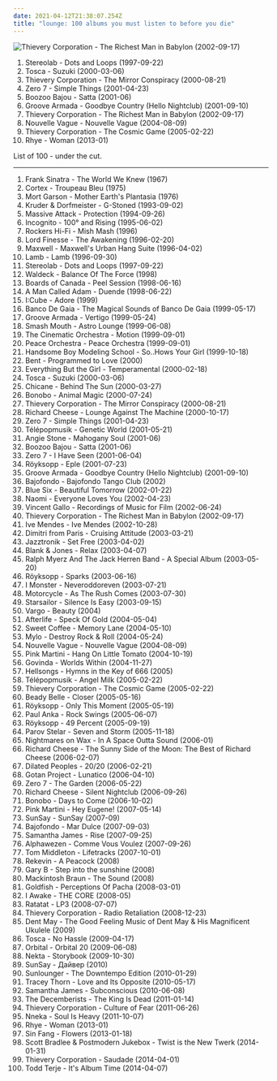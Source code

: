 ```yaml
---
date: 2021-04-12T21:38:07.254Z
title: "lounge: 100 albums you must listen to before you die"
---
```

![Thievery Corporation - The Richest Man in Babylon (2002-09-17)](http://coverartarchive.org/release/1770ef1b-d12b-4b23-b594-a3d471c3d600/8933157864-500.jpg "Thievery Corporation - The Richest Man in Babylon (2002-09-17)")
<ol class="albums">
<li data-cover="http://coverartarchive.org/release/ac08220a-ca91-3c93-b31b-b231270773af/11622727078-500.jpg" data-tags="lounge, electronic, post-rock" role="button">Stereolab - Dots and Loops (1997-09-22)</li>
<li data-cover="http://coverartarchive.org/release/505f0ee9-6113-46aa-b44e-fbae0bcff839/13276098607-500.jpg" data-tags="downtempo" role="button">Tosca - Suzuki (2000-03-06)</li>
<li data-cover="https://img.discogs.com/g3vi5x1JYbjTD8eb51HI2FpxOxo=/fit-in/600x596/filters:strip_icc():format(jpeg):mode_rgb():quality(90)/discogs-images/R-13764-1334923424.jpeg.jpg" data-tags="chillout, trip-hop, downtempo" role="button">Thievery Corporation - The Mirror Conspiracy (2000-08-21)</li>
<li data-cover="http://coverartarchive.org/release/492ba46b-0c4b-48c6-8dae-162058dc95e9/12184142601-500.jpg" data-tags="chillout, downtempo" role="button">Zero 7 - Simple Things (2001-04-23)</li>
<li data-cover="http://coverartarchive.org/release/c2a7d53a-8e31-49c8-9319-9fbbe34a6f09/3245971888-500.jpg" data-tags="chillout, lounge, downtempo" role="button">Boozoo Bajou - Satta (2001-06)</li>
<li data-cover="http://coverartarchive.org/release/41dc852a-36ab-4c92-a97c-6f864e526c66/4759377343-500.jpg" data-tags="chillout, electronic" role="button">Groove Armada - Goodbye Country (Hello Nightclub) (2001-09-10)</li>
<li data-cover="http://coverartarchive.org/release/1770ef1b-d12b-4b23-b594-a3d471c3d600/8933157864-500.jpg" data-tags="chillout, downtempo, lounge" role="button">Thievery Corporation - The Richest Man in Babylon (2002-09-17)</li>
<li data-cover="http://coverartarchive.org/release/bea245eb-a490-4f63-b9e9-c564bc42d514/15272031336-500.jpg" data-tags="bossa nova, french, covers" role="button">Nouvelle Vague - Nouvelle Vague (2004-08-09)</li>
<li data-cover="http://coverartarchive.org/release/91af6753-4ef5-46b3-9fed-f51f1af23302/3974894022-500.jpg" data-tags="downtempo" role="button">Thievery Corporation - The Cosmic Game (2005-02-22)</li>
<li data-cover="http://coverartarchive.org/release/7dfd5c40-ee28-4fda-8369-fe3748f75930/3612285293-500.jpg" data-tags="soul, sophisti-pop" role="button">Rhye - Woman (2013-01)</li>
</ol>
List of 100 - under the cut.
<!-- more -->

_________________

<ol class="albums">
<li data-cover="http://coverartarchive.org/release/b8d67da0-99a2-4a87-b306-b540a8bea87f/6121797141-500.jpg" data-tags="jazz, 60s, easy listening, blues, lounge, swing, classic pop, the lizards lounge" role="button">
Frank Sinatra - The World We Knew (1967)
</li>
<li data-cover="http://coverartarchive.org/release/72746f33-d114-403c-b023-8c19cc57fd21/6506893297-500.jpg" data-tags="easy listening, lounge" role="button">
Cortex - Troupeau Bleu (1975)
</li>
<li data-cover="http://coverartarchive.org/release/64d415df-c9a3-4701-b3d9-dcce731247f1/8679054516-500.jpg" data-tags="space age pop" role="button">
Mort Garson - Mother Earth's Plantasia (1976)
</li>
<li data-cover="https://img.discogs.com/LDoJ4fXQzmCA4wn5n-IRtTjqeP4=/fit-in/600x597/filters:strip_icc():format(jpeg):mode_rgb():quality(90)/discogs-images/R-3481-1568187492-9559.jpeg.jpg" data-tags="chillout, downtempo" role="button">
Kruder & Dorfmeister - G-Stoned (1993-09-02)
</li>
<li data-cover="https://img.discogs.com/bx-RVYzAV6uo5wGyRvpaBLNhM3Y=/fit-in/600x594/filters:strip_icc():format(jpeg):mode_rgb():quality(90)/discogs-images/R-2290435-1562913784-7220.jpeg.jpg" data-tags="trip-hop" role="button">
Massive Attack - Protection (1994-09-26)
</li>
<li data-cover="http://coverartarchive.org/release/c4986347-5abc-48d5-a556-7011c2f109bb/3215852035-500.jpg" data-tags="jazz, soul, lounge, 90s" role="button">
Incognito - 100° and Rising (1995-06-02)
</li>
<li data-cover="https://img.discogs.com/ZxOyV_5ITeXdUQrDn0IWjAIKljA=/fit-in/600x596/filters:strip_icc():format(jpeg):mode_rgb():quality(90)/discogs-images/R-54444-1494833577-4517.jpeg.jpg" data-tags="dub" role="button">
Rockers Hi-Fi - Mish Mash (1996)
</li>
<li data-cover="http://coverartarchive.org/release/b79edcef-bc1a-471f-9468-d050459c4d3a/15273239285-500.jpg" data-tags="hip hop" role="button">
Lord Finesse - The Awakening (1996-02-20)
</li>
<li data-cover="http://coverartarchive.org/release/e69dbabd-5a61-4147-914b-7e683f096cbc/15210098631-500.jpg" data-tags="soul" role="button">
Maxwell - Maxwell's Urban Hang Suite (1996-04-02)
</li>
<li data-cover="http://coverartarchive.org/release/4172b52f-6e74-4182-a101-7eac30f3bf55/2542250052-500.jpg" data-tags="trip-hop" role="button">
Lamb - Lamb (1996-09-30)
</li>
<li data-cover="http://coverartarchive.org/release/ac08220a-ca91-3c93-b31b-b231270773af/11622727078-500.jpg" data-tags="lounge, electronic, post-rock" role="button">
Stereolab - Dots and Loops (1997-09-22)
</li>
<li data-cover="https://img.discogs.com/mN0237I9I4FjSdrw0DtCWt3UHlA=/fit-in/600x595/filters:strip_icc():format(jpeg):mode_rgb():quality(90)/discogs-images/R-11829-1460318611-4612.jpeg.jpg" data-tags="downtempo, trip-hop, chillout" role="button">
Waldeck - Balance Of The Force (1998)
</li>
<li data-cover="http://coverartarchive.org/release/0709c446-e190-4dce-b469-908e51267770/4058092546-500.jpg" data-tags="electronica, idm, boards of canada, electronic, downtempo" role="button">
Boards of Canada - Peel Session (1998-06-16)
</li>
<li data-cover="http://coverartarchive.org/release/7ea1c3dd-dc2d-4479-a13d-903c65381cb5/24421736197-500.jpg" data-tags="british, lounge" role="button">
A Man Called Adam - Duende (1998-06-22)
</li>
<li data-cover="http://coverartarchive.org/release/99677fc2-236c-4467-91a9-7d6a4a9f6273/1460136469-500.jpg" data-tags="lounge" role="button">
I:Cube - Adore (1999)
</li>
<li data-cover="https://img.discogs.com/28415784b9210344a4a62ec6cd31adb2d01b3637/images/spacer.gif" data-tags="chillout, lounge" role="button">
Banco De Gaia - The Magical Sounds of Banco De Gaia (1999-05-17)
</li>
<li data-cover="http://coverartarchive.org/release/d52d6d37-f6cb-417d-b32a-284222400fac/8042015899-500.jpg" data-tags="chillout, electronic" role="button">
Groove Armada - Vertigo (1999-05-24)
</li>
<li data-cover="https://img.discogs.com/U9znl1olQGmbi3dQjMPbJHMbrEM=/fit-in/600x591/filters:strip_icc():format(jpeg):mode_rgb():quality(90)/discogs-images/R-368203-1466108919-3862.jpeg.jpg" data-tags="rock, alternative" role="button">
Smash Mouth - Astro Lounge (1999-06-08)
</li>
<li data-cover="http://coverartarchive.org/release/a93421ab-50ba-3511-b0c4-1c2f1888cbd6/23414863063-500.jpg" data-tags="jazz, ninja tune, downtempo" role="button">
The Cinematic Orchestra - Motion (1999-09-01)
</li>
<li data-cover="http://coverartarchive.org/release/82c24fe2-36e7-40c2-8ece-55d6bfedd1cd/9767397785-500.jpg" data-tags="chillout, electronic, downtempo, ambient" role="button">
Peace Orchestra - Peace Orchestra (1999-09-01)
</li>
<li data-cover="https://img.discogs.com/Cv61f3dZ1ZmlWdIJcoiaV042i94=/fit-in/600x581/filters:strip_icc():format(jpeg):mode_rgb():quality(90)/discogs-images/R-38416-1334406772.jpeg.jpg" data-tags="hip-hop" role="button">
Handsome Boy Modeling School - So..Hows Your Girl (1999-10-18)
</li>
<li data-cover="https://img.discogs.com/aXOvlvSwksc_Va7qe_P5NtxadW4=/fit-in/150x150/filters:strip_icc():format(jpeg):mode_rgb():quality(90)/discogs-images/R-1493126-1223829030.jpeg.jpg" data-tags="chillout, downtempo" role="button">
Bent - Programmed to Love (2000)
</li>
<li data-cover="https://img.discogs.com/GtoMOXBxTsOqrQvOQ4_degxBtlA=/fit-in/600x593/filters:strip_icc():format(jpeg):mode_rgb():quality(90)/discogs-images/R-31372-1258068612.jpeg.jpg" data-tags="electronica, everything but the girl, electronic, lounge" role="button">
Everything But the Girl - Temperamental (2000-02-18)
</li>
<li data-cover="http://coverartarchive.org/release/505f0ee9-6113-46aa-b44e-fbae0bcff839/13276098607-500.jpg" data-tags="downtempo" role="button">
Tosca - Suzuki (2000-03-06)
</li>
<li data-cover="http://coverartarchive.org/release/92ad3ecb-1185-4cb9-8781-98f862951be2/6229377108-500.jpg" data-tags="trance" role="button">
Chicane - Behind The Sun (2000-03-27)
</li>
<li data-cover="http://coverartarchive.org/release/040fccf3-f78e-40ff-8584-dcb022f539e7/3516392955-500.jpg" data-tags="downtempo, trip-hop" role="button">
Bonobo - Animal Magic (2000-07-24)
</li>
<li data-cover="https://img.discogs.com/g3vi5x1JYbjTD8eb51HI2FpxOxo=/fit-in/600x596/filters:strip_icc():format(jpeg):mode_rgb():quality(90)/discogs-images/R-13764-1334923424.jpeg.jpg" data-tags="chillout, trip-hop, downtempo" role="button">
Thievery Corporation - The Mirror Conspiracy (2000-08-21)
</li>
<li data-cover="http://coverartarchive.org/release/4fecbf14-179d-41fb-9a39-7eb44a4c4634/15556280068-500.jpg" data-tags="lounge" role="button">
Richard Cheese - Lounge Against The Machine (2000-10-17)
</li>
<li data-cover="http://coverartarchive.org/release/492ba46b-0c4b-48c6-8dae-162058dc95e9/12184142601-500.jpg" data-tags="chillout, downtempo" role="button">
Zero 7 - Simple Things (2001-04-23)
</li>
<li data-cover="http://coverartarchive.org/release/51622cb0-251f-4cf8-8e1c-79a27c340e24/4049466485-500.jpg" data-tags="electronic, chillout, downtempo, trip-hop" role="button">
Télépopmusik - Genetic World (2001-05-21)
</li>
<li data-cover="https://img.discogs.com/WDs8Q0vywnEkdS2hN_r65odzScc=/fit-in/600x597/filters:strip_icc():format(jpeg):mode_rgb():quality(90)/discogs-images/R-1919315-1305435824.jpeg.jpg" data-tags="soul" role="button">
Angie Stone - Mahogany Soul (2001-06)
</li>
<li data-cover="http://coverartarchive.org/release/c2a7d53a-8e31-49c8-9319-9fbbe34a6f09/3245971888-500.jpg" data-tags="chillout, lounge, downtempo" role="button">
Boozoo Bajou - Satta (2001-06)
</li>
<li data-cover="https://img.discogs.com/6YFXTRPcUSNhofYk5ZhMmKyq6U0=/fit-in/300x297/filters:strip_icc():format(jpeg):mode_rgb():quality(90)/discogs-images/R-1475063-1223172141.jpeg.jpg" data-tags="electronic, electronica, ambient" role="button">
Zero 7 - I Have Seen (2001-06-04)
</li>
<li data-cover="https://img.discogs.com/JtVUJDOBcXFclcbx8CM2mp5cFb8=/fit-in/600x600/filters:strip_icc():format(jpeg):mode_rgb():quality(90)/discogs-images/R-125549-1248439157.jpeg.jpg" data-tags="electronica, royksopp eple" role="button">
Röyksopp - Eple (2001-07-23)
</li>
<li data-cover="http://coverartarchive.org/release/41dc852a-36ab-4c92-a97c-6f864e526c66/4759377343-500.jpg" data-tags="chillout, electronic" role="button">
Groove Armada - Goodbye Country (Hello Nightclub) (2001-09-10)
</li>
<li data-cover="https://img.discogs.com/s9-E6pL93KLJxAsspg-lsJtAgMg=/fit-in/600x530/filters:strip_icc():format(jpeg):mode_rgb():quality(90)/discogs-images/R-255719-1222292123.jpeg.jpg" data-tags="tango, lounge" role="button">
Bajofondo - Bajofondo Tango Club (2002)
</li>
<li data-cover="http://coverartarchive.org/release/aa334c74-adc9-4e0b-bada-f716c5385489/845123014-500.jpg" data-tags="lounge, deep house, downtempo" role="button">
Blue Six - Beautiful Tomorrow (2002-01-22)
</li>
<li data-cover="https://img.discogs.com/vHC5aQ5Ih9yJGG6hKDbxldUVy9s=/fit-in/600x591/filters:strip_icc():format(jpeg):mode_rgb():quality(90)/discogs-images/R-103268-1254216768.jpeg.jpg" data-tags="lounge" role="button">
Naomi - Everyone Loves You (2002-04-23)
</li>
<li data-cover="http://coverartarchive.org/release/477e5f2b-09f5-4d5d-b3cb-dd3b852f597e/15485751824-500.jpg" data-tags="lounge, post rock" role="button">
Vincent Gallo - Recordings of Music for Film (2002-06-24)
</li>
<li data-cover="http://coverartarchive.org/release/1770ef1b-d12b-4b23-b594-a3d471c3d600/8933157864-500.jpg" data-tags="chillout, downtempo, lounge" role="button">
Thievery Corporation - The Richest Man in Babylon (2002-09-17)
</li>
<li data-cover="https://img.discogs.com/1hAMKBj0GpScDbDgbwAdCeAaFv8=/fit-in/200x200/filters:strip_icc():format(jpeg):mode_rgb():quality(90)/discogs-images/R-330996-1118257022.jpg.jpg" data-tags="jazz" role="button">
Ive Mendes - Ive Mendes (2002-10-28)
</li>
<li data-cover="http://coverartarchive.org/release/f5c6690c-3437-3d26-927f-77120685c95e/8094228642-500.jpg" data-tags="house, lounge, chillout" role="button">
Dimitri from Paris - Cruising Attitude (2003-03-21)
</li>
<li data-cover="https://img.discogs.com/4LPjfORpEih62DDaqhIdoluwwx0=/fit-in/232x197/filters:strip_icc():format(jpeg):mode_rgb():quality(90)/discogs-images/R-138540-001.gif.jpg" data-tags="jazz, lounge, funky jazz, 2 s34rch, jazz mellow evening" role="button">
Jazztronik - Set Free (2003-04-02)
</li>
<li data-cover="http://coverartarchive.org/release/d2a9c0a4-514c-40f5-a727-698b388c607f/4469299534-500.jpg" data-tags="relax, ambient" role="button">
Blank & Jones - Relax (2003-04-07)
</li>
<li data-cover="http://coverartarchive.org/release/022b3015-30f8-4145-8cae-edad117dca8e/9294207380-500.jpg" data-tags="electronic, lounge" role="button">
Ralph Myerz And The Jack Herren Band - A Special Album (2003-05-20)
</li>
<li data-cover="http://coverartarchive.org/release/d5ffb312-1218-4ad8-a095-01026512431d/1844895065-500.jpg" data-tags="electronic, electronica, ambient, downtempo, röyksopp" role="button">
Röyksopp - Sparks (2003-06-16)
</li>
<li data-cover="http://coverartarchive.org/release/561ef915-9383-40ec-9baf-f9c55d1ddf72/24765160123-500.jpg" data-tags="electronic" role="button">
I Monster - Neveroddoreven (2003-07-21)
</li>
<li data-cover="https://img.discogs.com/DHKjXQJK-nZMGl86x90BioJ-KJU=/fit-in/314x313/filters:strip_icc():format(jpeg):mode_rgb():quality(90)/discogs-images/R-169504-1127089792.jpeg.jpg" data-tags="trance" role="button">
Motorcycle - As The Rush Comes (2003-07-30)
</li>
<li data-cover="https://img.discogs.com/jrWVzobDRoF5M8iFRO0_ha-z8PQ=/fit-in/600x592/filters:strip_icc():format(jpeg):mode_rgb():quality(90)/discogs-images/R-434193-1482085620-7376.jpeg.jpg" data-tags="britpop, indie rock" role="button">
Starsailor - Silence Is Easy (2003-09-15)
</li>
<li data-cover="https://img.discogs.com/9stA8RDVNKgB7V7H7fokGCisbSU=/fit-in/600x536/filters:strip_icc():format(jpeg):mode_rgb():quality(90)/discogs-images/R-444219-1417107720-4484.jpeg.jpg" data-tags="chillout" role="button">
Vargo - Beauty (2004)
</li>
<li data-cover="http://coverartarchive.org/release/9c024f86-043c-49c6-ad12-112efe4dea11/6700699996-500.jpg" data-tags="chillout, lounge" role="button">
Afterlife - Speck Of Gold (2004-05-04)
</li>
<li data-cover="http://coverartarchive.org/release/518ff508-2f81-4f5e-96d0-e0c46c231aea/14572694394-500.jpg" data-tags="lounge, 00s" role="button">
Sweet Coffee - Memory Lane (2004-05-10)
</li>
<li data-cover="http://coverartarchive.org/release/bae60ee9-2a48-3504-97e8-b2d7a722282a/4394074765-500.jpg" data-tags="electronic, house" role="button">
Mylo - Destroy Rock & Roll (2004-05-24)
</li>
<li data-cover="http://coverartarchive.org/release/bea245eb-a490-4f63-b9e9-c564bc42d514/15272031336-500.jpg" data-tags="bossa nova, french, covers" role="button">
Nouvelle Vague - Nouvelle Vague (2004-08-09)
</li>
<li data-cover="http://coverartarchive.org/release/e0a25ed6-4e4f-4e22-8036-6c9d756a3848/2844767728-500.jpg" data-tags="jazz, lounge" role="button">
Pink Martini - Hang On Little Tomato (2004-10-19)
</li>
<li data-cover="http://coverartarchive.org/release/5447d0c9-8cac-4f52-adda-2f192a3d5174/12269690346-500.jpg" data-tags="lounge" role="button">
Govinda - Worlds Within (2004-11-27)
</li>
<li data-cover="http://coverartarchive.org/release/5d4135e8-4d34-443c-91d5-0297e9ef14d8/4783518168-500.jpg" data-tags="acoustic, lounge metal" role="button">
Hellsongs - Hymns in the Key of 666 (2005)
</li>
<li data-cover="http://coverartarchive.org/release/90e011e2-1a3b-483c-9684-355601689c0f/8050276606-500.jpg" data-tags="trip-hop, electronic, chillout, electronica" role="button">
Télépopmusik - Angel Milk (2005-02-22)
</li>
<li data-cover="http://coverartarchive.org/release/91af6753-4ef5-46b3-9fed-f51f1af23302/3974894022-500.jpg" data-tags="downtempo" role="button">
Thievery Corporation - The Cosmic Game (2005-02-22)
</li>
<li data-cover="https://img.discogs.com/tJ_JczmyGd8icoQsqrwE0Tqpvvc=/fit-in/250x244/filters:strip_icc():format(jpeg):mode_rgb():quality(90)/discogs-images/R-445134-1114609791.jpg.jpg" data-tags="female vocalist, jazz" role="button">
Beady Belle - Closer (2005-05-16)
</li>
<li data-cover="https://img.discogs.com/FPbDBrsRRm9mRlnWMmVXdGOEHi0=/fit-in/363x365/filters:strip_icc():format(jpeg):mode_rgb():quality(90)/discogs-images/R-646578-1185925784.jpeg.jpg" data-tags="electronic, trip-hop" role="button">
Röyksopp - Only This Moment (2005-05-19)
</li>
<li data-cover="https://img.discogs.com/RASg-glnAvDTAFf8pWns_bW2BzM=/fit-in/500x499/filters:strip_icc():format(jpeg):mode_rgb():quality(90)/discogs-images/R-1147083-1288985803.jpeg.jpg" data-tags="swing, covers" role="button">
Paul Anka - Rock Swings (2005-06-07)
</li>
<li data-cover="http://coverartarchive.org/release/97c2b7ec-041b-40d3-b788-9323808ea584/1844914258-500.jpg" data-tags="electronica, akrazia" role="button">
Röyksopp - 49 Percent (2005-09-19)
</li>
<li data-cover="http://coverartarchive.org/release/268776f6-7a42-4977-9580-50bf71891d2c/4395546858-500.jpg" data-tags="lounge, downtempo" role="button">
Parov Stelar - Seven and Storm (2005-11-18)
</li>
<li data-cover="http://coverartarchive.org/release/ae6389a7-cd8c-3e62-8db1-1b9a9e6e27b9/4394479901-500.jpg" data-tags="downtempo, chillout" role="button">
Nightmares on Wax - In A Space Outta Sound (2006-01)
</li>
<li data-cover="http://coverartarchive.org/release/e9271b01-ea2e-4532-973b-4b6b9e72308f/14376277837-500.jpg" data-tags="lounge" role="button">
Richard Cheese - The Sunny Side of the Moon: The Best of Richard Cheese (2006-02-07)
</li>
<li data-cover="http://coverartarchive.org/release/c6647f41-74bf-4eab-b4ab-5f7fa32ae7aa/15794553870-500.jpg" data-tags="hip-hop, alternative hip-hop" role="button">
Dilated Peoples - 20/20 (2006-02-21)
</li>
<li data-cover="http://coverartarchive.org/release/a672e789-c044-4f06-8b8b-cd9fddc320cc/3302612425-500.jpg" data-tags="tango, chillout, lounge" role="button">
Gotan Project - Lunatico (2006-04-10)
</li>
<li data-cover="https://via.placeholder.com/450" data-tags="chillout" role="button">
Zero 7 - The Garden (2006-05-22)
</li>
<li data-cover="http://coverartarchive.org/release/e952f92c-9d77-4dba-8187-83be712ac776/3430239423-500.jpg" data-tags="christmas, lounge, parody" role="button">
Richard Cheese - Silent Nightclub (2006-09-26)
</li>
<li data-cover="http://coverartarchive.org/release/6e99b4b6-42ca-4187-8249-68edaed60fe5/10340005308-500.jpg" data-tags="electronic, downtempo, trip-hop, chillout" role="button">
Bonobo - Days to Come (2006-10-02)
</li>
<li data-cover="http://coverartarchive.org/release/8ccfba1d-72f5-4614-90fd-3c5056106622/15809143912-500.jpg" data-tags="jazz" role="button">
Pink Martini - Hey Eugene! (2007-05-14)
</li>
<li data-cover="https://img.discogs.com/Ekhpoc-K1J5POmMeD1yq68TTTCA=/fit-in/600x534/filters:strip_icc():format(jpeg):mode_rgb():quality(90)/discogs-images/R-1681569-1236768592.jpeg.jpg" data-tags="soul, vocal jazz, acid jazz, lounge, jazz fusion, funky, sun, post-jazz, indie jazz, soul vocal" role="button">
SunSay - SunSay (2007-09)
</li>
<li data-cover="https://img.discogs.com/NzD5JHl0v0gEuFBRRJJjmi-nJYM=/fit-in/600x600/filters:strip_icc():format(jpeg):mode_rgb():quality(90)/discogs-images/R-1075518-1310430800.jpeg.jpg" data-tags="electrotango" role="button">
Bajofondo - Mar Dulce (2007-09-03)
</li>
<li data-cover="http://coverartarchive.org/release/6c0b8efa-8e4e-4960-af8d-23c9a15e2b5d/28669059525-500.jpg" data-tags="lounge, house" role="button">
Samantha James - Rise (2007-09-25)
</li>
<li data-cover="http://coverartarchive.org/release/3293e88d-a646-4f1f-bfc5-d2fcec56d99e/3279405505-500.jpg" data-tags="lounge, electronic" role="button">
Alphawezen - Comme Vous Voulez (2007-09-26)
</li>
<li data-cover="http://coverartarchive.org/release/b584bfc7-ecee-33d4-9d5f-9703df8c3e66/8119311175-500.jpg" data-tags="british, post-rock, downtempo, house, lounge, 00s, six degrees, big chill, instrumental chamber pop, electronica chill out, essential electronica, essential albums for the aspiring wizard" role="button">
Tom Middleton - Lifetracks (2007-10-01)
</li>
<li data-cover="https://img.discogs.com/qy4NzdeoIDtVBQQZJ7rKX6vqR3Y=/fit-in/600x530/filters:strip_icc():format(jpeg):mode_rgb():quality(90)/discogs-images/R-1242072-1346934406-8539.jpeg.jpg" data-tags="lounge" role="button">
Rekevin - A Peacock (2008)
</li>
<li data-cover="http://coverartarchive.org/release/f812b99e-5270-4da6-ade5-aac95b34801d/4437250776-500.jpg" data-tags="chillout, chillout and- easy listening" role="button">
Gary B - Step into the sunshine (2008)
</li>
<li data-cover="http://coverartarchive.org/release/1be523ba-aa7d-4695-92f2-38bfc869c414/1262154861-500.jpg" data-tags="electronic, lounge" role="button">
Mackintosh Braun - The Sound (2008)
</li>
<li data-cover="http://coverartarchive.org/release/91888e52-00b0-450a-82ee-68504e87605e/4931861488-500.jpg" data-tags="chillout, lounge, south african" role="button">
Goldfish - Perceptions Of Pacha (2008-03-01)
</li>
<li data-cover="http://coverartarchive.org/release/494ffce9-9a75-4f8a-8250-d5028fa1d34a/1815833657-500.jpg" data-tags="electronica, ambient, psychedelic, lounge, psychill, 00s, 4 star, ultimae records, 3 star, organix, myfavo, album tag" role="button">
I Awake - THE CORE (2008-05)
</li>
<li data-cover="http://coverartarchive.org/release/6f260569-6480-4bff-a9a9-e9b055624fe1/18464208583-500.jpg" data-tags="electronic" role="button">
Ratatat - LP3 (2008-07-07)
</li>
<li data-cover="https://img.discogs.com/af4c2e005992d384ff53b7d41d019030a6f520d0/images/spacer.gif" data-tags="downtempo" role="button">
Thievery Corporation - Radio Retaliation (2008-12-23)
</li>
<li data-cover="https://img.discogs.com/5wU1kunSEi0onLeaRl7sTPy7NMo=/fit-in/600x600/filters:strip_icc():format(jpeg):mode_rgb():quality(90)/discogs-images/R-1673203-1236002278.jpeg.jpg" data-tags="pop, lounge" role="button">
Dent May - The Good Feeling Music of Dent May & His Magnificent Ukulele (2009)
</li>
<li data-cover="https://img.discogs.com/pWBMxtXOTHdisAxD9Sn1qoHMS7Y=/fit-in/531x600/filters:strip_icc():format(jpeg):mode_rgb():quality(90)/discogs-images/R-1746379-1284500331.jpeg.jpg" data-tags="lounge" role="button">
Tosca - No Hassle (2009-04-17)
</li>
<li data-cover="http://coverartarchive.org/release/84b96419-7ebb-4b1c-9eda-8607bf5392d9/12181847929-500.jpg" data-tags="electronic, lounge, anthems, mtv chill out zone - amp mtv" role="button">
Orbital - Orbital 20 (2009-06-08)
</li>
<li data-cover="http://coverartarchive.org/release/7dd18aba-256b-441a-bf10-56f199a04b03/6977641977-500.jpg" data-tags="cafe del mar, lounge" role="button">
Nekta - Storybook (2009-10-30)
</li>
<li data-cover="https://img.discogs.com/rd9zWnc2FR8EegNsQ-IfshieNDc=/fit-in/600x566/filters:strip_icc():format(jpeg):mode_rgb():quality(90)/discogs-images/R-6407884-1418485371-2056.jpeg.jpg" data-tags="lounge" role="button">
SunSay - Дайвер (2010)
</li>
<li data-cover="http://coverartarchive.org/release/28f465dd-df5b-4eac-905b-4d0fb879dfe8/11172101965-500.jpg" data-tags="chillout, lounge" role="button">
Sunlounger - The Downtempo Edition (2010-01-29)
</li>
<li data-cover="http://coverartarchive.org/release/a84b882c-f7ba-442f-96b0-57ccc2721dce/4081360239-500.jpg" data-tags="electronic, pop, alternative, female vocalists, downtempo, singer-songwriter, piano, easy listening, adult contemporary, guitar, lounge, mellow, melancholy, merge records, love and its opposite, strange feeling" role="button">
Tracey Thorn - Love and Its Opposite (2010-05-17)
</li>
<li data-cover="http://coverartarchive.org/release/1b765373-348b-48f0-8ff7-d38b2946ff30/3682371353-500.jpg" data-tags="chillout, pop, dance, house, lounge, ethereal, euphoric, deep house, vocal house, hypnotizing" role="button">
Samantha James - Subconscious (2010-06-08)
</li>
<li data-cover="http://coverartarchive.org/release/386e22bc-d967-4224-98cc-13ec5315751b/4625733651-500.jpg" data-tags="indie, folk rock, indie folk" role="button">
The Decemberists - The King Is Dead (2011-01-14)
</li>
<li data-cover="http://coverartarchive.org/release/87ccbd72-c932-4315-a12e-f794a2c9be36/8201694017-500.jpg" data-tags="downtempo, trip hop" role="button">
Thievery Corporation - Culture of Fear (2011-06-26)
</li>
<li data-cover="https://img.discogs.com/m23411Elib9DQkdBoaU8WUTY6gk=/fit-in/550x550/filters:strip_icc():format(jpeg):mode_rgb():quality(90)/discogs-images/R-3128460-1317082927.jpeg.jpg" data-tags="soul" role="button">
Nneka - Soul Is Heavy (2011-10-07)
</li>
<li data-cover="http://coverartarchive.org/release/7dfd5c40-ee28-4fda-8369-fe3748f75930/3612285293-500.jpg" data-tags="soul, sophisti-pop" role="button">
Rhye - Woman (2013-01)
</li>
<li data-cover="https://img.discogs.com/oPdkVK-vqlTllji4AJeFIWuofo8=/fit-in/600x600/filters:strip_icc():format(jpeg):mode_rgb():quality(90)/discogs-images/R-4275033-1360420938-2039.jpeg.jpg" data-tags="icelandic" role="button">
Sin Fang - Flowers (2013-01-18)
</li>
<li data-cover="http://coverartarchive.org/release/55a52293-b75f-4930-9615-86cf13d31361/7250007420-500.jpg" data-tags="jazz, lounge, vintage" role="button">
Scott Bradlee & Postmodern Jukebox - Twist is the New Twerk (2014-01-31)
</li>
<li data-cover="http://coverartarchive.org/release/d6a203cf-3f97-4e14-a32f-c2a11731de63/6882953124-500.jpg" data-tags="bossa nova" role="button">
Thievery Corporation - Saudade (2014-04-01)
</li>
<li data-cover="http://coverartarchive.org/release/3dff8396-82b1-4a35-93a9-77ad34a994a9/17214960042-500.jpg" data-tags="electronic" role="button">
Todd Terje - It's Album Time (2014-04-07)
</li>
</ol>